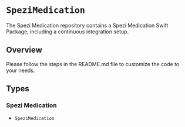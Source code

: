 # ``SpeziMedication``

<!--
#
# This source file is part of the Stanford Spezi open-source project
#
# SPDX-FileCopyrightText: 2022 Stanford University and the project authors (see CONTRIBUTORS.md)
#
# SPDX-License-Identifier: MIT
#       
-->

The Spezi Medication repository contains a Spezi Medication Swift Package, including a continuous integration setup.

## Overview

Please follow the steps in the README.md file to customize the code to your needs.

## Types

### Spezi Medication

- ``SpeziMedication``
